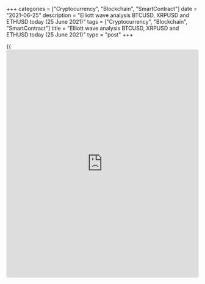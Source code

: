 +++
categories = ["Cryptocurrency", "Blockchain", "SmartContract"]
date = "2021-06-25"
description = "Elliott wave analysis BTCUSD, XRPUSD and ETHUSD today (25 June 2021)"
tags = ["Cryptocurrency", "Blockchain", "SmartContract"]
title = "Elliott wave analysis BTCUSD, XRPUSD and ETHUSD today (25 June 2021)"
type = "post"
+++

{{<iframe id="large-banner" src="https://www.bounty.group/#slide=5.0" width="100%" height="600" scrolling="no" style="border: 0px solid rgb(216, 221, 230); border-radius: 3px;">}}

2021-06-25

2021-06-25

Short-term forecast for BTCUSD, XRPUSD and ETHUSD 25.06.2021Roman Onegin

I welcome my readers!

I have prepared a short-term cryptocurrency forecast based on Elliott
wave analysis of Bitcoin, Ripple, and Ethereum. I offer entry signals to
trade each cryptocurrency.

Bitcoin and Ethereum should soon finish bullish corrections. Therefore,
the upward corrections will end, and the prices will resume declining.

The article covers the following subjects:

##  **Elliott wave Bitcoin analysis**

The descending wave (A) continues forming as a five-wave impulse
1-2-3-4-5. There is developing the final leg of the impulse, sub-wave 5.
Wave 5 is a bearish impulse of a smaller degree. There should be
unfolding the upward impulse (C) that could conclude correction [4]
within wave 5. After this correction finishes, the market will resume
declining in wave [5], as outlined in the chart. The Bitcoin price is
likely to go down to a level of 28780.00, the previous low.

### Trading plan for [BTCUSD][1] today:

Sell 34824.00, TP 28780.00

* * *

##  **Elliott wave Ripple analysis**

The XRPUSD market finished the bearish zigzag A-B-C. After the bearish
impulse C completed, the market has turned up and started forming a new
bullish trend. There could be unfolding a five-wave impulse
(1)-(2)-(3)-(4)-(5). There is developing wave (3), which could end at a
level of 0.783, the previous high made by correction 4.

### Trading plan for [XRPUSD][2] **** today:

Buy 0.678, TP 0.783

* * *

##  **Elliott wave Ethereum analysis**

The ETHUSD market continues declining in a large impulse wave A. In the
most recent chart section, there is the final leg of wave A, sub-wave
[5]. The market is about to finish the upward zigzag-shaped correction
(4). After it finished, the price should resume moving down in the final
sub-wave (5) to a level of 1700.00, the previous low.

### Trading plan for [ETHUSD][3] **** today:

Sell 2010.45, TP 1700.00

* * *

P.S. Did you like my article? Share it in social networks: it will be
the best “thank you" :)

Ask me questions and comment below. I’ll be glad to answer your
questions and give necessary explanations.

 **Useful links:**

  * I recommend trying to trade with a reliable broker [here][4]. The system allows you to trade by yourself or copy successful traders from all across the globe.
  * Use my promo-code BLOG for getting deposit bonus 50% on LiteForex platform. Just enter this code in the appropriate field while [depositing][5] your trading account.
  * Telegram chat for traders: <t.me/liteforexengchat>. We are sharing the signals and trading experience
  * Telegram channel with high-quality analytics, Forex reviews, training articles, and other useful things for traders <t.me/liteforex>



## Price chart of BTCUSD in real time mode

The content of this article reflects the author’s opinion and does not
necessarily reflect the official position of LiteForex. The material
published on this page is provided for informational purposes only and
should not be considered as the provision of investment advice for the
purposes of Directive 2004/39/EC.

Rate this article:

{{value}}

( {{count}} {{title}} )

   1. my.liteforex.com/trading/chart?symbol=BTCUSD
   2. my.liteforex.com/trading/chart?symbol=XRPUSD
   3. my.liteforex.com/trading/chart?symbol=ETHUSD
   4. my.liteforex.com/?category=analysts-opinions&slug=short-term-forecast-for-[BTC](https://www.playgroundfx.com/blog/who-is-the-creator-of-bitcoin/)usd-xrpusd-and-ethusd-25062021&openPopup=%2Fregistration%2Fpopup&utm_source=blog&utm_medium=article&utm_campaign=bonus
   5. my.liteforex.com/deposit/?category=analysts-opinions&slug=short-term-forecast-for-[BTC](https://www.playgroundfx.com/blog/who-is-the-creator-of-bitcoin/)usd-xrpusd-and-ethusd-25062021&promo_code=BLOG&utm_source=blog&utm_medium=article&utm_campaign=bonus